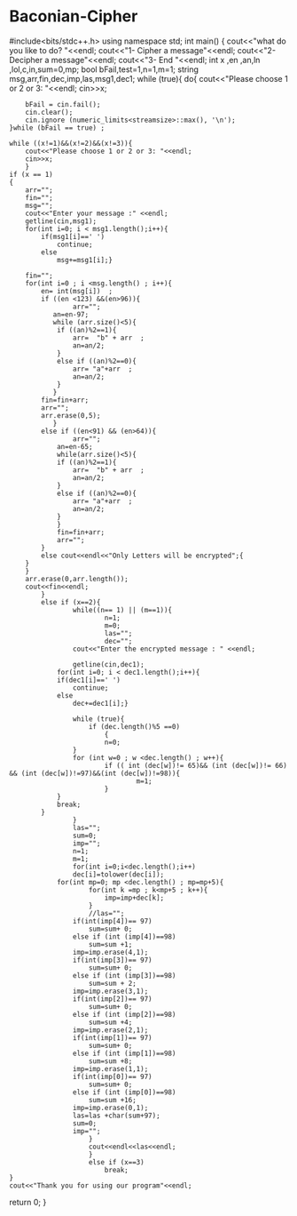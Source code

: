 # Baconian-Cipher
#include<bits/stdc++.h>
using namespace std;
int main()
{
cout<<"what do you like to do? "<<endl;
cout<<"1- Cipher a message"<<endl;
cout<<"2- Decipher a message"<<endl;
cout<<"3- End "<<endl;
    int x ,en  ,an,ln ,lol,c,in,sum=0,mp;
    bool bFail,test=1,n=1,m=1;
    string msg,arr,fin,dec,imp,las,msg1,dec1;
    while (true){
    do{
        cout<<"Please choose 1 or 2 or 3: "<<endl;
        cin>>x;

        bFail = cin.fail();
        cin.clear();
        cin.ignore (numeric_limits<streamsize>::max(), '\n');
    }while (bFail == true) ;

    while ((x!=1)&&(x!=2)&&(x!=3)){
        cout<<"Please choose 1 or 2 or 3: "<<endl;
        cin>>x;
        }
    if (x == 1)
    {
        arr="";
        fin="";
        msg="";
        cout<<"Enter your message :" <<endl;
        getline(cin,msg1);
        for(int i=0; i < msg1.length();i++){
            if(msg1[i]==' ')
                continue;
            else
                msg+=msg1[i];}

        fin="";
        for(int i=0 ; i <msg.length() ; i++){
            en= int(msg[i])  ;
            if ((en <123) &&(en>96)){
                    arr="";
               an=en-97;
               while (arr.size()<5){
                if ((an)%2==1){
                    arr=  "b" + arr  ;
                    an=an/2;
                }
                else if ((an)%2==0){
                    arr= "a"+arr  ;
                    an=an/2;
                }
               }
            fin=fin+arr;
            arr="";
            arr.erase(0,5);
               }
            else if ((en<91) && (en>64)){
                    arr="";
                an=en-65;
                while(arr.size()<5){
                if ((an)%2==1){
                    arr=  "b" + arr  ;
                    an=an/2;
                }
                else if ((an)%2==0){
                    arr= "a"+arr  ;
                    an=an/2;
                }
                }
                fin=fin+arr;
                arr="";
            }
            else cout<<endl<<"Only Letters will be encrypted";{
        }
        }
        arr.erase(0,arr.length());
        cout<<fin<<endl;
            }
            else if (x==2){
                    while((n== 1) || (m==1)){
                            n=1;
                            m=0;
                            las="";
                            dec="";
                    cout<<"Enter the encrypted message : " <<endl;

                    getline(cin,dec1);
                for(int i=0; i < dec1.length();i++){
                if(dec1[i]==' ')
                    continue;
                else
                    dec+=dec1[i];}

                    while (true){
                        if (dec.length()%5 ==0)
                            {
                            n=0;
                    }
                    for (int w=0 ; w <dec.length() ; w++){
                            if (( int (dec[w])!= 65)&& (int (dec[w])!= 66) && (int (dec[w])!=97)&&(int (dec[w])!=98)){
                                    m=1;
                            }
                }
                break;
            }
                    }
                    las="";
                    sum=0;
                    imp="";
                    n=1;
                    m=1;
                    for(int i=0;i<dec.length();i++)
                    dec[i]=tolower(dec[i]);
                for(int mp=0; mp <dec.length() ; mp=mp+5){
                        for(int k =mp ; k<mp+5 ; k++){
                            imp=imp+dec[k];
                        }
                        //las="";
                    if(int(imp[4])== 97)
                        sum=sum+ 0;
                    else if (int (imp[4])==98)
                        sum=sum +1;
                    imp=imp.erase(4,1);
                    if(int(imp[3])== 97)
                        sum=sum+ 0;
                    else if (int (imp[3])==98)
                        sum=sum + 2;
                    imp=imp.erase(3,1);
                    if(int(imp[2])== 97)
                        sum=sum+ 0;
                    else if (int (imp[2])==98)
                        sum=sum +4;
                    imp=imp.erase(2,1);
                    if(int(imp[1])== 97)
                        sum=sum+ 0;
                    else if (int (imp[1])==98)
                        sum=sum +8;
                    imp=imp.erase(1,1);
                    if(int(imp[0])== 97)
                        sum=sum+ 0;
                    else if (int (imp[0])==98)
                        sum=sum +16;
                    imp=imp.erase(0,1);
                    las=las +char(sum+97);
                    sum=0;
                    imp="";
                        }
                        cout<<endl<<las<<endl;
                        }
                        else if (x==3)
                            break;
    }
    cout<<"Thank you for using our program"<<endl;
return 0;
}
